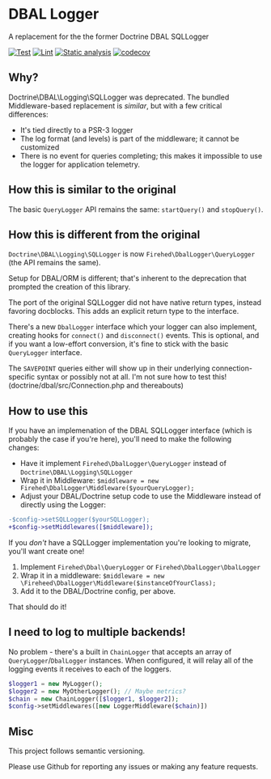 # DBAL Logger
A replacement for the the former Doctrine DBAL SQLLogger

[![Test](https://github.com/Firehed/doctrine-dbal-logging-middleware/actions/workflows/test.yml/badge.svg)](https://github.com/Firehed/doctrine-dbal-logging-middleware/actions/workflows/test.yml)
[![Lint](https://github.com/Firehed/doctrine-dbal-logging-middleware/actions/workflows/lint.yml/badge.svg)](https://github.com/Firehed/doctrine-dbal-logging-middleware/actions/workflows/lint.yml)
[![Static analysis](https://github.com/Firehed/doctrine-dbal-logging-middleware/actions/workflows/static-analysis.yml/badge.svg)](https://github.com/Firehed/doctrine-dbal-logging-middleware/actions/workflows/static-analysis.yml)
[![codecov](https://codecov.io/gh/Firehed/doctrine-dbal-logging-middleware/branch/main/graph/badge.svg?token=rcevTlCKj3)](https://codecov.io/gh/Firehed/doctrine-dbal-logging-middleware)

## Why?
Doctrine\DBAL\Logging\SQLLogger was deprecated.
The bundled Middleware-based replacement is _similar_, but with a few critical differences:

- It's tied directly to a PSR-3 logger
- The log format (and levels) is part of the middleware; it cannot be customized
- There is no event for queries completing; this makes it impossible to use the logger for application telemetry.

## How this is similar to the original

The basic `QueryLogger` API remains the same: `startQuery()` and `stopQuery()`.

## How this is different from the original

`Doctrine\DBAL\Logging\SQLLogger` is now `Firehed\DbalLogger\QueryLogger` (the API remains the same).

Setup for DBAL/ORM is different; that's inherent to the deprecation that prompted the creation of this library.

The port of the original SQLLogger did not have native return types, instead favoring docblocks.
This adds an explicit return type to the interface.

There's a new `DbalLogger` interface which your logger can also implement, creating hooks for `connect()` and `disconnect()` events.
This is optional, and if you want a low-effort conversion, it's fine to stick with the basic `QueryLogger` interface.

The `SAVEPOINT` queries either will show up in their underlying connection-specific syntax or possibly not at all.
I'm not sure how to test this!
(doctrine/dbal/src/Connection.php and thereabouts)

## How to use this
If you have an implemenation of the DBAL SQLLogger interface (which is probably the case if you're here), you'll need to make the following changes:

- Have it implement `Firehed\DbalLogger\QueryLogger` instead of `Doctrine\DBAL\Logging\SQLLogger`
- Wrap it in Middleware: `$middleware = new Firehed\DbalLogger\Middleware($yourQueryLogger);`
- Adjust your DBAL/Doctrine setup code to use the Middleware instead of directly using the Logger:
```diff
-$config->setSQLLogger($yourSQLLogger);
+$config->setMiddlewares([$middleware]);
```

If you _don't_ have a SQLLogger implementation you're looking to migrate, you'll want create one!

1) Implement `Firehed\Dbal\QueryLogger` or `Firehed\DbalLogger\DbalLogger`
2) Wrap it in a middleware: `$middleware = new \Fireheed\DbalLogger\Middleware($instanceOfYourClass);`
3) Add it to the DBAL/Doctrine config, per above.

That should do it!

## I need to log to multiple backends!

No problem - there's a built in `ChainLogger` that accepts an array of `QueryLogger`/`DbalLogger` instances.
When configured, it will relay all of the logging events it receives to each of the loggers.

```php
$logger1 = new MyLogger();
$logger2 = new MyOtherLogger(); // Maybe metrics?
$chain = new ChainLogger([$logger1, $logger2]);
$config->setMiddlewares([new LoggerMiddleware($chain)])
```

## Misc

This project follows semantic versioning.

Please use Github for reporting any issues or making any feature requests.
